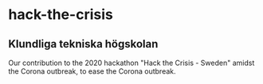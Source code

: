 # hack-the-crisis
## Klundliga tekniska högskolan

Our contribution to the 2020 hackathon "Hack the Crisis - Sweden" amidst the Corona outbreak, to ease the Corona outbreak. 
